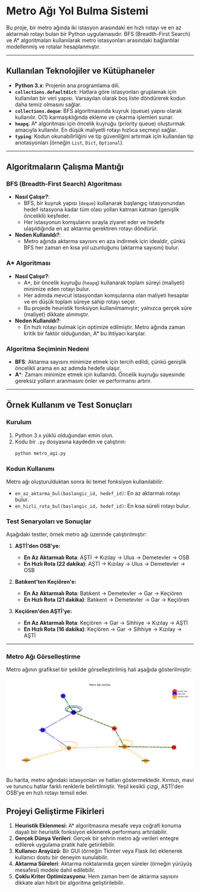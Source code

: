 # Metro Ağı Yol Bulma Sistemi

Bu proje, bir metro ağında iki istasyon arasındaki en hızlı rotayı ve en az aktarmalı rotayı bulan bir Python uygulamasıdır. BFS (Breadth-First Search) ve A* algoritmaları kullanılarak metro istasyonları arasındaki bağlantılar modellenmiş ve rotalar hesaplanmıştır.

---

## Kullanılan Teknolojiler ve Kütüphaneler

- **Python 3.x**: Projenin ana programlama dili.
- **`collections.defaultdict`**: Hatlara göre istasyonları gruplamak için kullanılan bir veri yapısı. Varsayılan olarak boş liste döndürerek kodun daha temiz olmasını sağlar.
- **`collections.deque`**: BFS algoritmasında kuyruk (queue) yapısı olarak kullanılır. O(1) karmaşıklığında ekleme ve çıkarma işlemleri sunar.
- **`heapq`**: A* algoritması için öncelik kuyruğu (priority queue) oluşturmak amacıyla kullanılır. En düşük maliyetli rotayı hızlıca seçmeyi sağlar.
- **`typing`**: Kodun okunabilirliğini ve tip güvenliğini artırmak için kullanılan tip anotasyonları (örneğin `List`, `Dict`, `Optional`).

---

## Algoritmaların Çalışma Mantığı

### BFS (Breadth-First Search) Algoritması
- **Nasıl Çalışır?**: 
  - BFS, bir kuyruk yapısı (`deque`) kullanarak başlangıç istasyonundan hedef istasyona kadar tüm olası yolları katman katman (genişlik öncelikli) keşfeder.
  - Her istasyonun komşularını sırayla ziyaret eder ve hedefe ulaşıldığında en az aktarma gerektiren rotayı döndürür.
- **Neden Kullanıldı?**: 
  - Metro ağında aktarma sayısını en aza indirmek için idealdir, çünkü BFS her zaman en kısa yol uzunluğunu (aktarma sayısını) bulur.

### A* Algoritması
- **Nasıl Çalışır?**: 
  - A*, bir öncelik kuyruğu (`heapq`) kullanarak toplam süreyi (maliyeti) minimize eden rotayı bulur.
  - Her adımda mevcut istasyondan komşularına olan maliyeti hesaplar ve en düşük toplam süreye sahip rotayı seçer.
  - Bu projede heuristik fonksiyon kullanılmamıştır; yalnızca gerçek süre (maliyet) dikkate alınmıştır.
- **Neden Kullanıldı?**: 
  - En hızlı rotayı bulmak için optimize edilmiştir. Metro ağında zaman kritik bir faktör olduğundan, A* bu ihtiyacı karşılar.

### Algoritma Seçiminin Nedeni
- **BFS**: Aktarma sayısını minimize etmek için tercih edildi, çünkü genişlik öncelikli arama en az adımda hedefe ulaşır.
- **A***: Zamanı minimize etmek için kullanıldı. Öncelik kuyruğu sayesinde gereksiz yolların aranmasını önler ve performansı artırır.

---

## Örnek Kullanım ve Test Sonuçları

### Kurulum
1. Python 3.x yüklü olduğundan emin olun.
2. Kodu bir `.py` dosyasına kaydedin ve çalıştırın:
   ```bash
   python metro_agi.py
   ```

### Kodun Kullanımı
Metro ağı oluşturulduktan sonra iki temel fonksiyon kullanılabilir:
- `en_az_aktarma_bul(baslangic_id, hedef_id)`: En az aktarmalı rotayı bulur.
- `en_hizli_rota_bul(baslangic_id, hedef_id)`: En kısa süreli rotayı bulur.

### Test Senaryoları ve Sonuçlar
Aşağıdaki testler, örnek metro ağı üzerinde çalıştırılmıştır:

1. **AŞTİ'den OSB'ye:**
   - **En Az Aktarmalı Rota**: AŞTİ -> Kızılay -> Ulus -> Demetevler -> OSB
   - **En Hızlı Rota (22 dakika)**: AŞTİ -> Kızılay -> Ulus -> Demetevler -> OSB

2. **Batıkent'ten Keçiören'e:**
   - **En Az Aktarmalı Rota**: Batıkent -> Demetevler -> Gar -> Keçiören
   - **En Hızlı Rota (21 dakika)**: Batıkent -> Demetevler -> Gar -> Keçiören

3. **Keçiören'den AŞTİ'ye:**
   - **En Az Aktarmalı Rota**: Keçiören -> Gar -> Sihhiye -> Kızılay -> AŞTİ
   - **En Hızlı Rota (16 dakika)**: Keçiören -> Gar -> Sihhiye -> Kızılay -> AŞTİ

---
### Metro Ağı Görselleştirme
Metro ağının grafiksel bir şekilde görselleştirilmiş hali aşağıda gösterilmiştir:

![Metro Ağı Haritası](images/Figure_1.png)

Bu harita, metro ağındaki istasyonları ve hatları göstermektedir. Kırmızı, mavi ve turuncu hatlar farklı renklerle belirtilmiştir. Yeşil kesikli çizgi, AŞTİ'den OSB'ye en hızlı rotayı temsil eder.

## Projeyi Geliştirme Fikirleri

1. **Heuristik Eklenmesi**: A* algoritmasına mesafe veya coğrafi konuma dayalı bir heuristik fonksiyon eklenerek performans artırılabilir.
2. **Gerçek Dünya Verileri**: Gerçek bir şehrin metro ağı verileri entegre edilerek uygulama pratik hale getirilebilir.
3. **Kullanıcı Arayüzü**: Bir GUI (örneğin Tkinter veya Flask ile) eklenerek kullanıcı dostu bir deneyim sunulabilir.
4. **Aktarma Süreleri**: Aktarma noktalarında geçen süreler (örneğin yürüyüş mesafesi) modele dahil edilebilir.
5. **Çoklu Kriter Optimizasyonu**: Hem zaman hem de aktarma sayısını dikkate alan hibrit bir algoritma geliştirilebilir.
